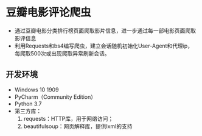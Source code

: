 # 豆瓣电影评论爬虫  
- 通过豆瓣电影分类排行榜页面爬取影片信息，进一步通过每一部电影页面爬取影评信息
- 利用Requests和bs4编写爬虫，建立会话随机初始化User-Agent和代理ip，每爬取500次或出现爬取异常刷新会话。

## 开发环境
- Windows 10 1909
- PyCharm（Community Edition）
- Python 3.7
- 第三方库：
    1. requests：HTTP库，用于网络访问；
    2. beautifulsoup：网页解释库，提供lxml的支持
